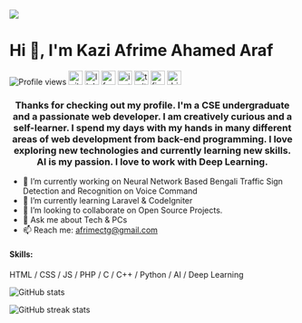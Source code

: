 
# <img align="center" src="https://github-readme-stats.vercel.app/api/pin/?username=anuraghazra&repo=github-readme-stats" />
# Hi 👋, I'm Kazi Afrime Ahamed Araf
![Profile views](https://gpvc.arturio.dev/afrimearaf)   [<img src='https://cdn.jsdelivr.net/npm/simple-icons@3.0.1/icons/github.svg' alt='github' height='25'>](https://github.com/afrimearaf)  [<img src='https://cdn.jsdelivr.net/npm/simple-icons@3.0.1/icons/linkedin.svg' alt='linkedin' height='25'>](https://www.linkedin.com/in/afrimearaf/)  [<img src='https://cdn.jsdelivr.net/npm/simple-icons@3.0.1/icons/facebook.svg' alt='facebook' height='25' color='#3b5998'>](https://www.facebook.com/afrime.araf)  [<img src='https://cdn.jsdelivr.net/npm/simple-icons@3.0.1/icons/instagram.svg' alt='instagram' height='25'>](https://www.instagram.com/afrimearaf/)  [<img src='https://cdn.jsdelivr.net/npm/simple-icons@3.0.1/icons/twitter.svg' alt='twitter' height='25'>](https://twitter.com/kazi_afrime)  [<img src='https://cdn.jsdelivr.net/npm/simple-icons@3.0.1/icons/figma.svg' alt='figma' height='25'>](https://www.figma.com/@afrimearaf)  [<img src='https://cdn.jsdelivr.net/npm/simple-icons@3.0.1/icons/dribbble.svg' alt='dribbble' height='25'>](https://dribbble.com/AfrimeAraf)  
### <p style="text-align:center;">Thanks for checking out my profile. I'm a CSE undergraduate and a passionate web developer. I am creatively curious and a self-learner. I spend my days with my hands in many different areas of web development from back-end programming. I love exploring new technologies and currently learning new skills. AI is my passion. I love to work with Deep Learning.</p>

- 🔭 I’m currently working on  Neural Network Based Bengali Traffic Sign Detection and Recognition on Voice Command
- 🌱 I’m currently learning Laravel & CodeIgniter 
- 👯 I’m looking to collaborate on Open Source Projects.
- 💬 Ask me about Tech & PCs
- 📫 Reach me: [afrimectg@gmail.com](https://afrimectg@gmail.com)

#### Skills:
HTML / CSS / JS / PHP / C / C++ / Python / AI / Deep Learning

![GitHub stats](https://github-readme-stats.vercel.app/api?username=afrimearaf&show_icons=true)  

![GitHub streak stats](https://github-readme-streak-stats.herokuapp.com/?user=afrimearaf)  
